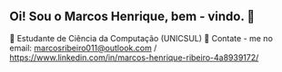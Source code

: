 ## Oi! Sou o Marcos Henrique, bem - vindo. 👋

📖 Estudante de Ciência da Computação (UNICSUL)
📧 Contate - me no email: marcosribeiro011@outlook.com / https://www.linkedin.com/in/marcos-henrique-ribeiro-4a8939172/


<!--
**Marcoshr011/Marcoshr011** is a ✨ _special_ ✨ repository because its `README.md` (this file) appears on your GitHub profile.

# Here are some ideas to get you started:

- 🔭 I’m currently working on ...
- 🌱 I’m currently learning ...
- 👯 I’m looking to collaborate on ...
- 🤔 I’m looking for help with ...
- 💬 Ask me about ...
- 📫 How to reach me: ...
- 😄 Pronouns: ...
- ⚡ Fun fact: ...
-->
